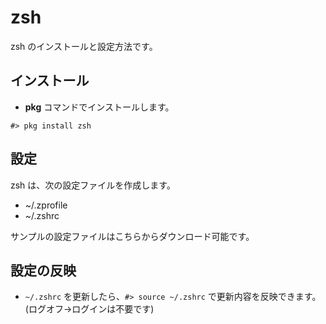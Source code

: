 zsh
===
zsh のインストールと設定方法です。

インストール
---
- **pkg** コマンドでインストールします。

```
#> pkg install zsh
```

設定
---
zsh は、次の設定ファイルを作成します。

- ~/.zprofile
- ~/.zshrc

サンプルの設定ファイルはこちらからダウンロード可能です。

設定の反映
---
- `~/.zshrc` を更新したら、`#> source ~/.zshrc` で更新内容を反映できます。(ログオフ→ログインは不要です)
